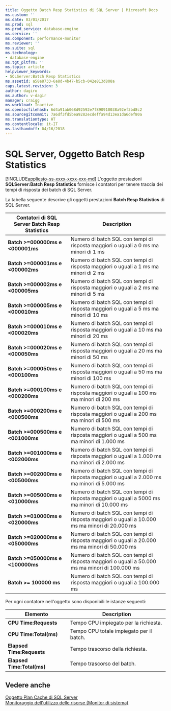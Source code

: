 ```yaml
---
title: Oggetto Batch Resp Statistics di SQL Server | Microsoft Docs
ms.custom: ''
ms.date: 03/01/2017
ms.prod: sql
ms.prod_service: database-engine
ms.service: ''
ms.component: performance-monitor
ms.reviewer: ''
ms.suite: sql
ms.technology:
- database-engine
ms.tgt_pltfrm: ''
ms.topic: article
helpviewer_keywords:
- SQLServer:Batch Resp Statistics
ms.assetid: a58e8733-6a8d-4b47-b5cb-042e813d808a
caps.latest.revision: 3
author: dagiro
ms.author: v-dagir
manager: craigg
ms.workload: Inactive
ms.openlocfilehash: 6d4a91ab068d92592e7f890910038a92ef3bd8c2
ms.sourcegitcommit: 7a6df3fd5bea9282ecdeffa94d13ea1da6def80a
ms.translationtype: HT
ms.contentlocale: it-IT
ms.lasthandoff: 04/16/2018
---
```

# <a name="sql-server-batch-resp-statistics-object"></a>SQL Server, Oggetto Batch Resp Statistics
[!INCLUDE[appliesto-ss-xxxx-xxxx-xxx-md](../../includes/appliesto-ss-xxxx-xxxx-xxx-md.md)]
L'oggetto prestazioni **SQLServer:Batch Resp Statistics** fornisce i contatori per tenere traccia dei tempi di risposta dei batch di SQL Server.

La tabella seguente descrive gli oggetti prestazioni **Batch Resp Statistics** di SQL Server.


|**Contatori di SQL Server Batch Resp Statistics**|Description|  
|-------------|-----------------|  
|**Batch >=000000ms e \<000001ms**|Numero di batch SQL con tempi di risposta maggiori o uguali a 0 ms ma minori di 1 ms|
|**Batch >=000001ms e \<000002ms**|Numero di batch SQL con tempi di risposta maggiori o uguali a 1 ms ma minori di 2 ms|
|**Batch >=000002ms e \<000005ms**|Numero di batch SQL con tempi di risposta maggiori o uguali a 2 ms ma minori di 5 ms|
|**Batch >=000005ms e \<000010ms**|Numero di batch SQL con tempi di risposta maggiori o uguali a 5 ms ma minori di 10 ms|
|**Batch >=000010ms e \<000020ms**|Numero di batch SQL con tempi di risposta maggiori o uguali a 10 ms ma minori di 20 ms|
|**Batch >=000020ms e \<000050ms**|Numero di batch SQL con tempi di risposta maggiori o uguali a 20 ms ma minori di 50 ms|
|**Batch >=000050ms e \<000100ms**|Numero di batch SQL con tempi di risposta maggiori o uguali a 50 ms ma minori di 100 ms|
|**Batch >=000100ms e \<000200ms**|Numero di batch SQL con tempi di risposta maggiori o uguali a 100 ms ma minori di 200 ms|
|**Batch >=000200ms e \<000500ms**|Numero di batch SQL con tempi di risposta maggiori o uguali a 200 ms ma minori di 500 ms|
|**Batch >=000500ms e \<001000ms**|Numero di batch SQL con tempi di risposta maggiori o uguali a 500 ms ma minori di 1.000 ms|
|**Batch >=001000ms e \<002000ms**|Numero di batch SQL con tempi di risposta maggiori o uguali a 1.000 ms ma minori di 2.000 ms|
|**Batch >=002000ms e \<005000ms**|Numero di batch SQL con tempi di risposta maggiori o uguali a 2.000 ms ma minori di 5.000 ms|
|**Batch >=005000ms e \<010000ms**|Numero di batch SQL con tempi di risposta maggiori o uguali a 5000 ms ma minori di 10.000 ms|
|**Batch >=010000ms e \<020000ms**|Numero di batch SQL con tempi di risposta maggiori o uguali a 10.000 ms ma minori di 20.000 ms|
|**Batch >=020000ms e \<050000ms**|Numero di batch SQL con tempi di risposta maggiori o uguali a 20.000 ms ma minori di 50.000 ms|
|**Batch >=050000ms e \<100000ms**|Numero di batch SQL con tempi di risposta maggiori o uguali a 50.000 ms ma minori di 100.000 ms| 
|**Batch >= 100000 ms**|Numero di batch SQL con tempi di risposta maggiori o uguali a 100.000 ms| 

Per ogni contatore nell'oggetto sono disponibili le istanze seguenti:  
  
|Elemento|Description|  
|----------|-----------------|  
|**CPU Time:Requests**|Tempo CPU impiegato per la richiesta.|  
|**CPU Time:Total(ms)**|Tempo CPU totale impiegato per il batch.|  
|**Elapsed Time:Requests**|Tempo trascorso della richiesta.|  
|**Elapsed Time:Total(ms)**|Tempo trascorso del batch.|  

## <a name="see-also"></a>Vedere anche
[Oggetto Plan Cache di SQL Server](../../relational-databases/performance-monitor/sql-server-plan-cache-object.md)  
[Monitoraggio dell'utilizzo delle risorse (Monitor di sistema)](../../relational-databases/performance-monitor/monitor-resource-usage-system-monitor.md)  
